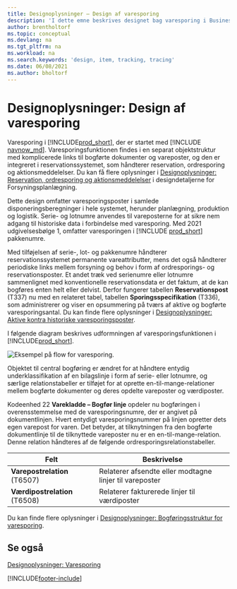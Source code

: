 ```yaml
---
title: Designoplysninger – Design af varesporing
description: 'I dette emne beskrives designet bag varesporing i Business Central, sådan som det har udviklet sig gennem produktversionerne.'
author: brentholtorf
ms.topic: conceptual
ms.devlang: na
ms.tgt_pltfrm: na
ms.workload: na
ms.search.keywords: 'design, item, tracking, tracing'
ms.date: 06/08/2021
ms.author: bholtorf
---
```

# <a name="design-details-item-tracking-design"></a>Designoplysninger: Design af varesporing

Varesporing i [!INCLUDE[prod_short](includes/prod_short.md)], der er startet med [!INCLUDE [navnow_md](includes/navnow_md.md)]. Varesporingsfunktionen findes i en separat objektstruktur med komplicerede links til bogførte dokumenter og vareposter, og den er integreret i reservationssystemet, som håndterer reservation, ordresporing og aktionsmeddelelser. Du kan få flere oplysninger i [Designoplysninger: Reservation, ordresporing og aktionsmeddelelser](design-details-reservation-order-tracking-and-action-messaging.md) i designdetaljerne for Forsyningsplanlægning.  

Dette design omfatter varesporingsposter i samlede disponeringsberegninger i hele systemet, herunder planlægning, produktion og logistik. Serie- og lotnumre anvendes til vareposterne for at sikre nem adgang til historiske data i forbindelse med varesporing. Med 2021 udgivelsesbølge 1, omfatter varesporingen i [!INCLUDE [prod_short](includes/prod_short.md)] pakkenumre.  

Med tilføjelsen af serie-, lot- og pakkenumre håndterer reservationssystemet permanente vareattributter, mens det også håndterer periodiske links mellem forsyning og behov i form af ordresporings- og reservationsposter. Et andet træk ved serienumre eller lotnumre sammenlignet med konventionelle reservationsdata er det faktum, at de kan bogføres enten helt eller delvist. Derfor fungerer tabellen **Reservationspost** (T337) nu med en relateret tabel, tabellen **Sporingsspecifikation** (T336), som administrerer og viser en opsummering på tværs af aktive og bogførte varesporingsantal. Du kan finde flere oplysninger i [Designoplysninger: Aktive kontra historiske varesporingsposter](design-details-active-versus-historic-item-tracking-entries.md).  

I følgende diagram beskrives udformningen af varesporingsfunktionen i [!INCLUDE[prod_short](includes/prod_short.md)].  

![Eksempel på flow for varesporing.](media/design_details_item_tracking_design.png "Eksempel på flow for varesporing")  

Objektet til central bogføring er ændret for at håndtere entydig underklassifikation af en bilagslinje i form af serie- eller lotnumre, og særlige relationstabeller er tilføjet for at oprette en-til-mange-relationer mellem bogførte dokumenter og deres opdelte vareposter og værdiposter.  

Kodeenhed 22 **Varekladde – Bogfør linje** opdeler nu bogføringen i overensstemmelse med de varesporingsnumre, der er angivet på dokumentlinjen. Hvert entydigt varesporingsnummer på linjen opretter dets egen varepost for varen. Det betyder, at tilknytningen fra den bogførte dokumentlinje til de tilknyttede vareposter nu er en en-til-mange-relation. Denne relation håndteres af de følgende ordresporingsrelationstabeller.  

|Felt|Beskrivelse|  
|---------------|---------------------------------------|  
|**Varepostrelation** (T6507)|Relaterer afsendte eller modtagne linjer til vareposter|  
|**Værdipostrelation** (T6508)|Relaterer fakturerede linjer til værdiposter|  

Du kan finde flere oplysninger i [Designoplysninger: Bogføringsstruktur for varesporing](design-details-item-tracking-posting-structure.md).  

## <a name="see-also"></a>Se også

[Designoplysninger: Varesporing](design-details-item-tracking.md)

[!INCLUDE[footer-include](includes/footer-banner.md)]  
